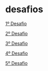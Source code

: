 # desafios

<a href="https://miguelafonsoo.github.io/desafios/qr-code-component-main/">1º Desafio</a>

<a href="https://miguelafonsoo.github.io/desafios/results-summary-component-main/">2º Desafio</a>

<a href="https://miguelafonsoo.github.io/desafios/product-preview-card-component-main/">3º Desafio</a>

<a href="https://miguelafonsoo.github.io/desafios/nft-preview-card-component-main">4º Desafio</a>

<a href="https://miguelafonsoo.github.io/desafios/order-summary-component-main">5º Desafio</a>

